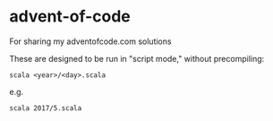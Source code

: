 # advent-of-code
For sharing my adventofcode.com solutions

These are designed to be run in "script mode," without precompiling:

```
scala <year>/<day>.scala
```

e.g.

```
scala 2017/5.scala
```
